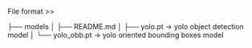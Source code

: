 File format >>

├── models
│   ├── README.md
│   ├── yolo.pt -> yolo object detection model
│   └── yolo_obb.pt -> yolo oriented bounding boxes model